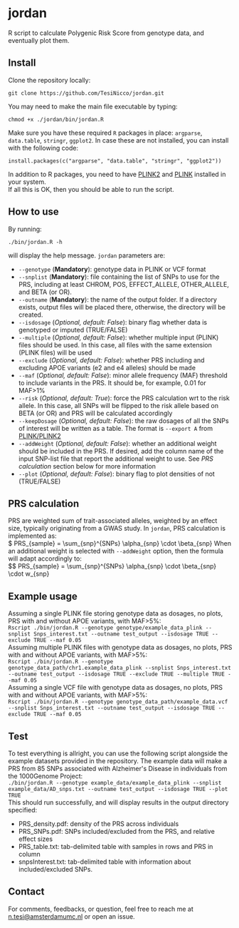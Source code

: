 # jordan
R script to calculate Polygenic Risk Score from genotype data, and eventually plot them.

## Install
Clone the repository locally:
```console
git clone https://github.com/TesiNicco/jordan.git
```

You may need to make the main file executable by typing:
```console
chmod +x ./jordan/bin/jordan.R
```

Make sure you have these required `R` packages in place: `argparse`, `data.table`, `stringr`, `ggplot2`.
In case these are not installed, you can install with the following code:
```console
install.packages(c("argparse", "data.table", "stringr", "ggplot2"))
```
In addition to R packages, you need to have [PLINK2](https://www.cog-genomics.org/plink/2.0/) and [PLINK](https://www.cog-genomics.org/plink/1.9/) installed in your system.  
If all this is OK, then you should be able to run the script.  

## How to use
By running:  
```console
./bin/jordan.R -h
```
will display the help message. `jordan` parameters are:  
- `--genotype` (**Mandatory**): genotype data in PLINK or VCF format  
- `--snplist` (**Mandatory**): file containing the list of SNPs to use for the PRS, including at least CHROM, POS, EFFECT_ALLELE, OTHER_ALLELE, and BETA (or OR).  
- `--outname` (**Mandatory**): the name of the output folder. If a directory exists, output files will be placed there, otherwise, the directory will be created.  
- `--isdosage` (*Optional, default: False*): binary flag whether data is genotyped or imputed (TRUE/FALSE)  
- `--multiple` (*Optional, default: False*): whether multiple input (PLINK) files should be used. In this case, all files with the same extension (PLINK files) will be used    
- `--exclude` (*Optional, default: False*): whether PRS including and excluding APOE variants (e2 and e4 alleles) should be made  
- `--maf` (*Optional, default: False*): minor allele frequency (MAF) threshold to include variants in the PRS. It should be, for example, 0.01 for MAF>1%  
- `--risk` (*Optional, default: True*): force the PRS calculation wrt to the risk allele. In this case, all SNPs will be flipped to the risk allele based on BETA (or OR) and PRS will be calculated accordingly  
- `--keepDosage` (*Optional, default: False*): the raw dosages of all the SNPs of interest will be written as a table. The format is `--export A` from [PLINK/PLINK2](https://www.cog-genomics.org/plink/2.0/data#export)  
- `--addWeight` (*Optional, default: False*): whether an additional weight should be included in the PRS. If desired, add the column name of the input SNP-list file that report the additional weight to use. See *PRS calculation* section below for more information  
- `--plot` (*Optional, default: False*): binary flag to plot densities of not (TRUE/FALSE)  

## PRS calculation
PRS are weighted sum of trait-associated alleles, weighted by an effect size, typically originating from a GWAS study. In `jordan`, PRS calculation is implemented as:  
$ PRS_{sample} = \sum_{snp}^{SNPs} \alpha_{snp} \cdot \beta_{snp}
When an additional weight is selected with `--addWeight` option, then the formula will adapt accordingly to:  
$$ PRS_{sample} = \sum_{snp}^{SNPs} \alpha_{snp} \cdot \beta_{snp} \cdot w_{snp}

## Example usage
Assuming a single PLINK file storing genotype data as dosages, no plots, PRS with and without APOE variants, with MAF>5%:  
`Rscript ./bin/jordan.R --genotype genotype/example_data_plink --snplist Snps_interest.txt --outname test_output --isdosage TRUE --exclude TRUE --maf 0.05`  
Assuming multiple PLINK files with genotype data as dosages, no plots, PRS with and without APOE variants, with MAF>5%:  
`Rscript ./bin/jordan.R --genotype genotype_data_path/chr1.example_data_plink --snplist Snps_interest.txt --outname test_output --isdosage TRUE --exclude TRUE --multiple TRUE --maf 0.05`  
Assuming a single VCF file with genotype data as dosages, no plots, PRS with and without APOE variants, with MAF>5%:  
`Rscript ./bin/jordan.R --genotype genotype_data_path/example_data.vcf --snplist Snps_interest.txt --outname test_output --isdosage TRUE --exclude TRUE --maf 0.05`  

## Test
To test everything is allright, you can use the following script alongside the example datasets provided in the repository. The example data will make a PRS from 85 SNPs associated with Alzheimer's Disease in individuals from the 1000Genome Project:  
`./bin/jordan.R --genotype example_data/example_data_plink --snplist example_data/AD_snps.txt --outname test_output --isdosage TRUE --plot TRUE`  
This should run successfully, and will display results in the output directory specified:  
- PRS_density.pdf: density of the PRS across individuals  
- PRS_SNPs.pdf: SNPs included/excluded from the PRS, and relative effect sizes  
- PRS_table.txt: tab-delimited table with samples in rows and PRS in column  
- snpsInterest.txt: tab-delimited table with information about included/excluded SNPs.  

## Contact
For comments, feedbacks, or question, feel free to reach me at n.tesi@amsterdamumc.nl or open an issue.



